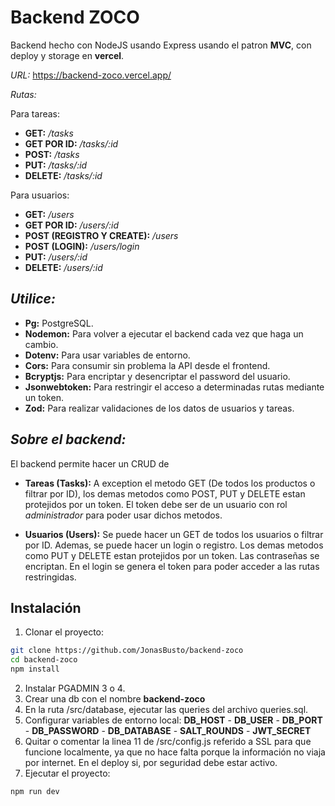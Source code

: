 # Backend ZOCO

Backend hecho con NodeJS usando Express usando el patron **MVC**, con deploy y storage en **vercel**.

_URL:_ https://backend-zoco.vercel.app/

_Rutas:_

Para tareas:

- **GET:** _/tasks_
- **GET POR ID:** _/tasks/:id_
- **POST:** _/tasks_
- **PUT:** _/tasks/:id_
- **DELETE:** _/tasks/:id_

Para usuarios:

- **GET:** _/users_
- **GET POR ID:** _/users/:id_
- **POST (REGISTRO Y CREATE):** _/users_
- **POST (LOGIN):** _/users/login_
- **PUT:** _/users/:id_
- **DELETE:** _/users/:id_

## _Utilice:_

- **Pg:** PostgreSQL.
- **Nodemon:** Para volver a ejecutar el backend cada vez que haga un cambio.
- **Dotenv:** Para usar variables de entorno.
- **Cors:** Para consumir sin problema la API desde el frontend.
- **Bcryptjs:** Para encriptar y desencriptar el password del usuario.
- **Jsonwebtoken:** Para restringir el acceso a determinadas rutas mediante un token.
- **Zod:** Para realizar validaciones de los datos de usuarios y tareas.

## _Sobre el backend:_

El backend permite hacer un CRUD de

- **Tareas (Tasks):** A exception el metodo GET (De todos los productos o filtrar por ID), los demas metodos como POST, PUT y DELETE estan protejidos por un token. El token debe ser de un usuario con rol _administrador_ para poder usar dichos metodos.

- **Usuarios (Users):** Se puede hacer un GET de todos los usuarios o filtrar por ID. Ademas, se puede hacer un login o registro. Los demas metodos como PUT y DELETE estan protejidos por un token. Las contraseñas se encriptan. En el login se genera el token para poder acceder a las rutas restringidas.

## Instalación

1. Clonar el proyecto:

```sh
git clone https://github.com/JonasBusto/backend-zoco
cd backend-zoco
npm install
```

2. Instalar PGADMIN 3 o 4.
3. Crear una db con el nombre **backend-zoco**
4. En la ruta /src/database, ejecutar las queries del archivo queries.sql.
5. Configurar variables de entorno local:
   **DB_HOST** - **DB_USER** - **DB_PORT** - **DB_PASSWORD** - **DB_DATABASE** - **SALT_ROUNDS** - **JWT_SECRET**
6. Quitar o comentar la linea 11 de /src/config.js referido a SSL para que funcione localmente, ya que no hace falta porque la información no viaja por internet. En el deploy si, por seguridad debe estar activo.
7. Ejecutar el proyecto:

```sh
npm run dev
```
